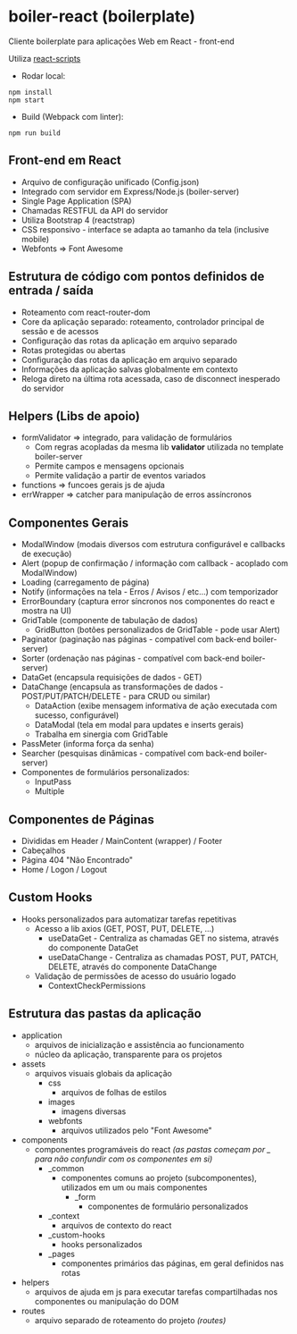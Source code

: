 # boiler-react (boilerplate)

Cliente boilerplate para aplicações Web em React - front-end

Utiliza [react-scripts](https://github.com/facebook/create-react-app)

* Rodar local:
```
npm install
npm start
```

* Build (Webpack com linter):
```
npm run build
```

## Front-end em React
  - Arquivo de configuração unificado (Config.json)
  - Integrado com servidor em Express/Node.js (boiler-server)
  - Single Page Application (SPA)
  - Chamadas RESTFUL da API do servidor
  - Utiliza Bootstrap 4 (reactstrap)
  - CSS responsivo - interface se adapta ao tamanho da tela (inclusive mobile)
  - Webfonts => Font Awesome

## Estrutura de código com pontos definidos de entrada / saída
  - Roteamento com react-router-dom
  - Core da aplicação separado: roteamento, controlador principal de sessão e de acessos
  - Configuração das rotas da aplicação em arquivo separado
  - Rotas protegidas ou abertas
  - Configuração das rotas da aplicação em arquivo separado
  - Informações da aplicação salvas globalmente em contexto
  - Reloga direto na última rota acessada, caso de disconnect inesperado do servidor

## Helpers (Libs de apoio)
  - formValidator => integrado, para validação de formulários
    + Com regras acopladas da mesma lib **validator** utilizada no template boiler-server
    + Permite campos e mensagens opcionais
    + Permite validação a partir de eventos variados
  - functions => funcoes gerais js de ajuda
  - errWrapper => catcher para manipulação de erros assíncronos

## Componentes Gerais
  - ModalWindow (modais diversos com estrutura configurável e callbacks de execução)
  - Alert (popup de confirmação / informação com callback - acoplado com ModalWindow)
  - Loading (carregamento de página)
  - Notify (informações na tela - Erros / Avisos / etc...) com temporizador
  - ErrorBoundary (captura error síncronos nos componentes do react e mostra na UI)
  - GridTable (componente de tabulação de dados)
    + GridButton (botões personalizados de GridTable - pode usar Alert)
  - Paginator (paginação nas páginas - compatível com back-end boiler-server)
  - Sorter (ordenação nas páginas - compatível com back-end boiler-server)
  - DataGet (encapsula requisições de dados - GET)
  - DataChange (encapsula as transformações de dados - POST/PUT/PATCH/DELETE - para CRUD ou similar)
    + DataAction (exibe mensagem informativa de ação executada com sucesso, configurável)
    + DataModal (tela em modal para updates e inserts gerais)
    + Trabalha em sinergia com GridTable
  - PassMeter (informa força da senha)
  - Searcher (pesquisas dinâmicas - compatível com back-end boiler-server)
  - Componentes de formulários personalizados:
    + InputPass
    + Multiple

## Componentes de Páginas
  - Divididas em Header / MainContent (wrapper) / Footer
  - Cabeçalhos
  - Página 404 "Não Encontrado"
  - Home / Logon / Logout

## Custom Hooks
  - Hooks personalizados para automatizar tarefas repetitivas
    + Acesso a lib axios (GET, POST, PUT, DELETE, ...)
      * useDataGet - Centraliza as chamadas GET no sistema, através do componente DataGet
      * useDataChange - Centraliza as chamadas POST, PUT, PATCH, DELETE, através do componente DataChange
    + Validação de permissões de acesso do usuário logado
      * ContextCheckPermissions

## Estrutura das pastas da aplicação
  - application
    + arquivos de inicialização e assistência ao funcionamento
    + núcleo da aplicação, transparente para os projetos
  - assets
    + arquivos visuais globais da aplicação
      * css
        - arquivos de folhas de estilos
      * images
        - imagens diversas
      * webfonts
        - arquivos utilizados pelo "Font Awesome"
  - components
    + componentes programáveis do react _(as pastas começam por _ para não confundir com os componentes em si)_
      + _common
        * componentes comuns ao projeto (subcomponentes), utilizados em um ou mais componentes
          - _form
            + componentes de formulário personalizados
      + _context
        * arquivos de contexto do react
      + _custom-hooks
        * hooks personalizados
      + _pages
        * componentes primários das páginas, em geral definidos nas rotas
  - helpers
    + arquivos de ajuda em js para executar tarefas compartilhadas nos componentes ou manipulação do DOM
  - routes
    + arquivo separado de roteamento do projeto _(routes)_
